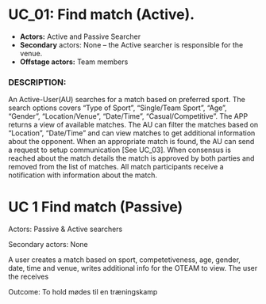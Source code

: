 
# UC_01: Find match (Active).
-	**Actors:** Active and Passive Searcher
-	**Secondary** actors: None – the Active searcher is responsible for the venue.
-	**Offstage actors:** Team members
### DESCRIPTION:
An Active-User(AU) searches for a match based on preferred sport. The search options covers “Type of Sport”, “Single/Team Sport”, “Age”, “Gender”, “Location/Venue”, “Date/Time”, “Casual/Competitive”.
The APP returns a view of available matches. The AU can filter the matches based on “Location”, “Date/Time” and can view matches to get additional information about the opponent. When an appropriate match is found, the AU can send a request to setup communication [See UC_03].
When consensus is reached about the match details the match is approved by both parties and removed from the list of matches. All match participants receive a notification with information about the match.

# UC 1 Find match (Passive)
Actors: Passive & Active searchers

Secondary actors: None

A user creates a match based on sport, competetiveness, age, gender, date, time and venue, writes additional info for the OTEAM to view.
The user the receives 

Outcome: To hold mødes til en træningskamp
